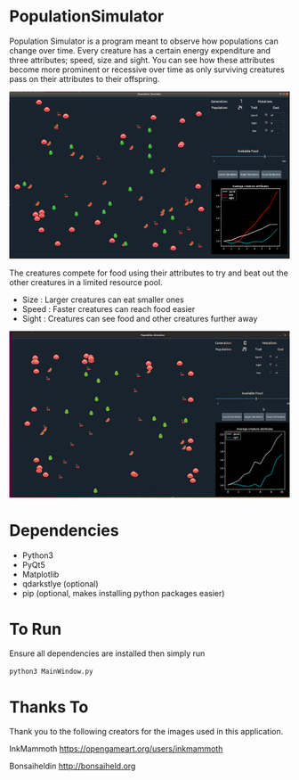 # PopulationSimulator
Population Simulator is a program meant to observe how populations can change over time. Every creature has a certain energy expenditure and three attributes; speed, size and sight. You can see how these attributes become more prominent or recessive over time as only surviving creatures pass on their attributes to their offspring. 

![sample](https://github.com/MitchelPaulin/PopulationSimulator/blob/master/assets/demo/sample.png)

The creatures compete for food using their attributes to try and beat out the other creatures in a limited resource pool. 

* Size  : Larger creatures can eat smaller ones 
* Speed : Faster creatures can reach food easier 
* Sight : Creatures can see food and other creatures further away 

![demo](https://github.com/MitchelPaulin/PopulationSimulator/blob/master/assets/demo/demo.gif)

# Dependencies 
* Python3 
* PyQt5 
* Matplotlib
* qdarkstlye (optional) 
* pip (optional, makes installing python packages easier)

# To Run 
Ensure all dependencies are installed then simply run 

`python3 MainWindow.py` 

# Thanks To 
Thank you to the following creators for the images used in this application.

InkMammoth https://opengameart.org/users/inkmammoth

Bonsaiheldin http://bonsaiheld.org
